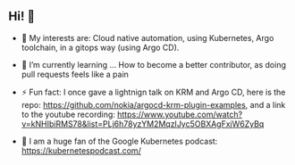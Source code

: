## Hi! 👋
- 💬 My interests are:
Cloud native automation, using Kubernetes, Argo toolchain, in a gitops way (using Argo CD).

- 🌱 I’m currently learning ...
  How to become a better contributor, as doing pull requests feels like a pain

- ⚡ Fun fact:
I once gave a lightnign talk on KRM and Argo CD, here is the repo: https://github.com/nokia/argocd-krm-plugin-examples, and a link to the youtube recording: https://www.youtube.com/watch?v=kNHIbiRMS78&list=PLj6h78yzYM2MqzIJyc5OBXAgFxjW6ZyBq

- 👯 I am a huge fan of the Google Kubernetes podcast: https://kubernetespodcast.com/

<!--
**heyleke/heyleke** is a ✨ _special_ ✨ repository because its `README.md` (this file) appears on your GitHub profile.

Here are some ideas to get you started:

- 🔭 I’m currently working on ...
- 🌱 I’m currently learning ...
- 👯 I’m looking to collaborate on ...
- 🤔 I’m looking for help with ...
- 💬 Ask me about ...
- 📫 How to reach me: ...
- 😄 Pronouns: ...
- ⚡ Fun fact: ...
-->
